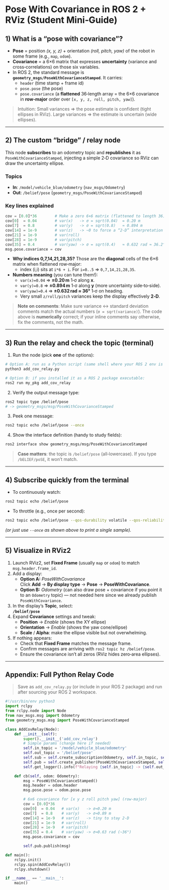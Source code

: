 # Pose With Covariance in ROS 2 + RViz (Student Mini‑Guide)

## 1) What is a “pose with covariance”?
- **Pose** = position *(x, y, z)* + orientation *(roll, pitch, yaw)* of the robot in some frame (e.g., `map`, `odom`).  
- **Covariance** = a 6×6 matrix that expresses **uncertainty** (variance and cross‑correlations) on those six variables.  
- In ROS 2, the standard message is **`geometry_msgs/PoseWithCovarianceStamped`**. It carries:
  - `header` (time stamp + frame id)
  - `pose.pose` (the pose)
  - `pose.covariance` (a **flattened** 36‑length array = the 6×6 covariance in **row‑major** order over `[x, y, z, roll, pitch, yaw]`).

> Intuition: Small variances ⇒ the pose estimate is confident (tight ellipses in RViz). Large variances ⇒ the estimate is uncertain (wide ellipses).

---

## 2) The custom “bridge” / relay node
This node **subscribes** to an odometry topic and **republishes** it as `PoseWithCovarianceStamped`, injecting a simple 2‑D covariance so RViz can draw the uncertainty ellipse.

### Topics
- **In**: `/model/vehicle_blue/odometry` (`nav_msgs/Odometry`)
- **Out**: `/belief/pose` (`geometry_msgs/PoseWithCovarianceStamped`)

### Key lines explained
```python
cov = [0.0]*36        # Make a zero 6×6 matrix (flattened to length 36)
cov[0]  = 0.04        # var(x)   -> σ = sqrt(0.04)  = 0.20 m
cov[7]  = 0.8         # var(y)   -> σ = sqrt(0.8)   ≈ 0.894 m
cov[14] = 1e-9        # var(z)   -> ~0 to force a “2‑D” interpretation
cov[21] = 1e-9        # var(roll)
cov[28] = 1e-9        # var(pitch)
cov[35] = 0.4         # var(yaw) -> σ = sqrt(0.4)   ≈ 0.632 rad ≈ 36.2°
msg.pose.covariance = cov
```
- **Why indices 0,7,14,21,28,35?** Those are the **diagonal** cells of the 6×6 matrix when flattened row‑major:
  - index \(i,i\) sits at `i*6 + i`. For `i=0..5` ⇒ `0,7,14,21,28,35`.
- **Numbers meaning** (you can tune them!):
  - `var(x)=0.04` ⇒ **±0.20 m** 1‑σ along **x**.
  - `var(y)=0.8`  ⇒ **±0.894 m** 1‑σ along **y** (more uncertainty side‑to‑side).
  - `var(yaw)=0.4` ⇒ **±0.632 rad ≈ 36°** 1‑σ on heading.
  - Very small `z/roll/pitch` variances keep the display effectively **2‑D**.

> **Note on comments**: Make sure variance ↔ standard deviation comments match the actual numbers (`σ = sqrt(variance)`). The code above is **numerically** correct; if your inline comments say otherwise, fix the comments, not the math.

---

## 3) Run the relay and check the topic (terminal)
1) Run the node (pick **one** of the options):
```bash
# Option A: run as a Python script (same shell where your ROS 2 env is sourced)
python3 add_cov_relay.py

# Option B: if you installed it as a ROS 2 package executable:
ros2 run my_pkg add_cov_relay
```
2) Verify the output message type:
```bash
ros2 topic type /belief/pose
# -> geometry_msgs/msg/PoseWithCovarianceStamped
```
3) Peek one message:
```bash
ros2 topic echo /belief/pose --once
```
4) Show the interface definition (handy to study fields):
```bash
ros2 interface show geometry_msgs/msg/PoseWithCovarianceStamped
```

> **Case matters**: the topic is `/belief/pose` (all‑lowercase). If you type `/bELIEF/poSE`, it won’t match.

---

## 4) Subscribe quickly from the terminal
- To continuously watch:
```bash
ros2 topic echo /belief/pose
```
- To throttle (e.g., once per second):
```bash
ros2 topic echo /belief/pose --qos-durability volatile --qos-reliability reliable | stdbuf -oL awk 'NR % 10 == 0'
```
*(or just use `--once` as shown above to print a single sample).*

---

## 5) Visualize in **RViz2**
1) Launch RViz2, set **Fixed Frame** (usually `map` or `odom`) to match `msg.header.frame_id`.
2) Add a display:
   - **Option A:** *PoseWithCovariance*  
     Click **Add** → **By display type** → **Pose** → **PoseWithCovariance**.
   - **Option B:** *Odometry* (can also draw pose + covariance if you point it to an `Odometry` topic) — not needed here since we already publish `PoseWithCovariance`.
3) In the display’s **Topic**, select:  
   **`/belief/pose`**
4) Expand **Covariance** settings and tweak:
   - **Position** → *Enable* (shows the XY ellipse)
   - **Orientation** → *Enable* (shows the yaw cone/ellipse)
   - **Scale** / **Alpha**: make the ellipse visible but not overwhelming.
5) If nothing appears:
   - Check that **Fixed Frame** matches the message frame.
   - Confirm messages are arriving with `ros2 topic hz /belief/pose`.
   - Ensure the covariance isn’t all zeros (RViz hides zero‑area ellipses).

---


## Appendix: Full Python Relay Code

> Save as `add_cov_relay.py` (or include in your ROS 2 package) and run after sourcing your ROS 2 workspace.

```python
#!/usr/bin/env python3
import rclpy
from rclpy.node import Node
from nav_msgs.msg import Odometry
from geometry_msgs.msg import PoseWithCovarianceStamped

class AddCovRelay(Node):
    def __init__(self):
        super().__init__('add_cov_relay')
        # Simple params (change here if needed)
        self.in_topic = '/model/vehicle_blue/odometry'
        self.out_topic = '/belief/pose'
        self.sub = self.create_subscription(Odometry, self.in_topic, self.cb, 10)
        self.pub = self.create_publisher(PoseWithCovarianceStamped, self.out_topic, 10)
        self.get_logger().info(f"Relaying {self.in_topic} -> {self.out_topic} (2D covariance)")

    def cb(self, odom: Odometry):
        msg = PoseWithCovarianceStamped()
        msg.header = odom.header
        msg.pose.pose = odom.pose.pose

        # 6x6 covariance for [x y z roll pitch yaw] (row-major)
        cov = [0.0]*36
        cov[0]  = 0.04   # var(x)   -> σ≈0.20 m
        cov[7]  = 0.8    # var(y)   -> σ≈0.89 m
        cov[14] = 1e-9   # var(z)   -> tiny to stay 2-D
        cov[21] = 1e-9   # var(roll)
        cov[28] = 1e-9   # var(pitch)
        cov[35] = 0.4    # var(yaw) -> σ≈0.63 rad (~36°)
        msg.pose.covariance = cov

        self.pub.publish(msg)

def main():
    rclpy.init()
    rclpy.spin(AddCovRelay())
    rclpy.shutdown()

if __name__ == '__main__':
    main()
```

